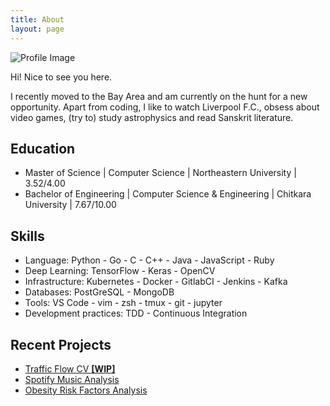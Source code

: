 ```yaml
---
title: About
layout: page
---
```

![Profile Image](https://avatars1.githubusercontent.com/u/13654555)

<p>Hi! Nice to see you here.</p>

<p>I recently moved to the Bay Area and am currently on the hunt for a new opportunity. Apart from
coding, I like to watch Liverpool F.C., obsess about video games, (try to) study astrophysics
and read Sanskrit literature.</p>

<h2>Education</h2>

<ul class="education-list">
	<li>Master of Science | Computer Science | Northeastern University | 3.52/4.00</li>
	<li>Bachelor of Engineering | Computer Science & Engineering | Chitkara University | 7.67/10.00</li>
</ul>

<h2>Skills</h2>

<ul class="skill-list">
	<li>Language: Python - Go - C - C++ - Java - JavaScript - Ruby</li>
	<li>Deep Learning: TensorFlow - Keras - OpenCV</li>
	<li>Infrastructure: Kubernetes - Docker - GitlabCI - Jenkins - Kafka</li>
	<li>Databases: PostGreSQL - MongoDB</li>
  <li>Tools: VS Code - vim - zsh - tmux - git - jupyter</li>
	<li>Development practices: TDD - Continuous Integration</li>
</ul>

<h2>Recent Projects</h2>

<ul>
	<li><a href="https://github.com/alankritjoshi/traffic-flow-cv">Traffic Flow CV <b>[WIP]</b></a></li>
	<li><a href="https://github.com/alankritjoshi/spotify-music-analysis">Spotify Music Analysis</a></li>
	<li><a href="https://github.com/alankritjoshi/obesity-data-analysis">Obesity Risk Factors Analysis</a></li>
</ul>
